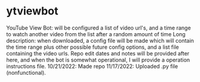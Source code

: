 # ytviewbot
YouTube View Bot: will be configured a list of video url's, and a time range to watch another video from the list after a random amount of time
Long description: when downloaded, a config file will be made which will contain the time range plus other possible future config options, and a list file containing the video urls.
Repo edit dates and notes will be provided after here, and when the bot is somewhat operational, I will provide a operation instructions file.
  10/21/2022: Made repo
  11/17/2022: Uploaded .py file (nonfunctional).
